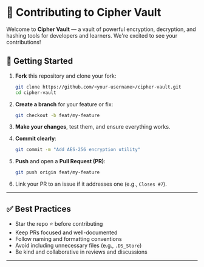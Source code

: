 
# 🔐 Contributing to Cipher Vault

Welcome to **Cipher Vault** — a vault of powerful encryption, decryption, and hashing tools for developers and learners. We're excited to see your contributions!

## 🚀 Getting Started

1. **Fork** this repository and clone your fork:
   ```bash
   git clone https://github.com/<your-username>/cipher-vault.git
   cd cipher-vault
    ```

2. **Create a branch** for your feature or fix:

   ```bash
   git checkout -b feat/my-feature
   ```

3. **Make your changes**, test them, and ensure everything works.

4. **Commit clearly**:

   ```bash
   git commit -m "Add AES-256 encryption utility"
   ```

5. **Push** and open a **Pull Request (PR)**:

   ```bash
   git push origin feat/my-feature
   ```

6. Link your PR to an issue if it addresses one (e.g., `Closes #7`).

---

## ✅ Best Practices

* Star the repo ⭐ before contributing
* Keep PRs focused and well-documented
* Follow naming and formatting conventions
* Avoid including unnecessary files (e.g., `.DS_Store`)
* Be kind and collaborative in reviews and discussions

---




